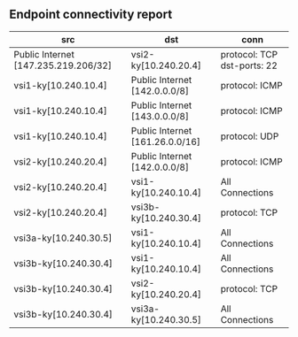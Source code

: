 ## Endpoint connectivity report
| src | dst | conn |
|-----|-----|------|
| Public Internet [147.235.219.206/32] | vsi2-ky[10.240.20.4] | protocol: TCP  dst-ports: 22 |
| vsi1-ky[10.240.10.4] | Public Internet [142.0.0.0/8] | protocol: ICMP   |
| vsi1-ky[10.240.10.4] | Public Internet [143.0.0.0/8] | protocol: ICMP   |
| vsi1-ky[10.240.10.4] | Public Internet [161.26.0.0/16] | protocol: UDP   |
| vsi2-ky[10.240.20.4] | Public Internet [142.0.0.0/8] | protocol: ICMP   |
| vsi2-ky[10.240.20.4] | vsi1-ky[10.240.10.4] | All Connections |
| vsi2-ky[10.240.20.4] | vsi3b-ky[10.240.30.4] | protocol: TCP   |
| vsi3a-ky[10.240.30.5] | vsi1-ky[10.240.10.4] | All Connections |
| vsi3b-ky[10.240.30.4] | vsi1-ky[10.240.10.4] | All Connections |
| vsi3b-ky[10.240.30.4] | vsi2-ky[10.240.20.4] | protocol: TCP   |
| vsi3b-ky[10.240.30.4] | vsi3a-ky[10.240.30.5] | All Connections |